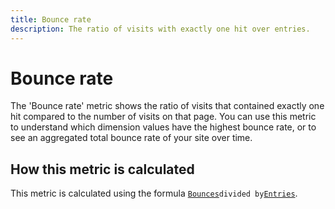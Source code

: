 ```yaml
---
title: Bounce rate
description: The ratio of visits with exactly one hit over entries.
---
```


# Bounce rate

The 'Bounce rate' metric shows the ratio of visits that contained exactly one hit compared to the number of visits on that page. You can use this metric to understand which dimension values have the highest bounce rate, or to see an aggregated total bounce rate of your site over time.

## How this metric is calculated

This metric is calculated using the formula [`Bounces`](bounces.md)` divided by `[`Entries`](entries.md).
